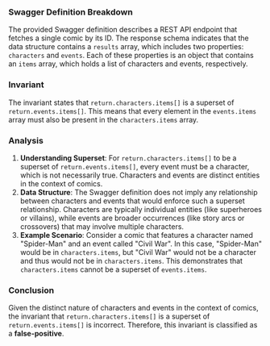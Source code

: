 ### Swagger Definition Breakdown
The provided Swagger definition describes a REST API endpoint that fetches a single comic by its ID. The response schema indicates that the data structure contains a `results` array, which includes two properties: `characters` and `events`. Each of these properties is an object that contains an `items` array, which holds a list of characters and events, respectively.

### Invariant
The invariant states that `return.characters.items[]` is a superset of `return.events.items[]`. This means that every element in the `events.items` array must also be present in the `characters.items` array.

### Analysis
1. **Understanding Superset**: For `return.characters.items[]` to be a superset of `return.events.items[]`, every event must be a character, which is not necessarily true. Characters and events are distinct entities in the context of comics. 
2. **Data Structure**: The Swagger definition does not imply any relationship between characters and events that would enforce such a superset relationship. Characters are typically individual entities (like superheroes or villains), while events are broader occurrences (like story arcs or crossovers) that may involve multiple characters.
3. **Example Scenario**: Consider a comic that features a character named "Spider-Man" and an event called "Civil War". In this case, "Spider-Man" would be in `characters.items`, but "Civil War" would not be a character and thus would not be in `characters.items`. This demonstrates that `characters.items` cannot be a superset of `events.items`.

### Conclusion
Given the distinct nature of characters and events in the context of comics, the invariant that `return.characters.items[]` is a superset of `return.events.items[]` is incorrect. Therefore, this invariant is classified as a **false-positive**.
